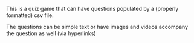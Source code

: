 This is a quiz game that can have questions populated by a (properly formatted) csv file.

The questions can be simple text or have images and videos accompany the question as well (via hyperlinks)
